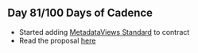 ## Day 81/100 Days of Cadence

* Started adding [MetadataViews Standard](https://github.com/onflow/flow-nft/blob/master/contracts/MetadataViews.cdc) to contract
* Read the proposal [here](https://github.com/onflow/flow/blob/master/flips/20210916-nft-metadata.md)

